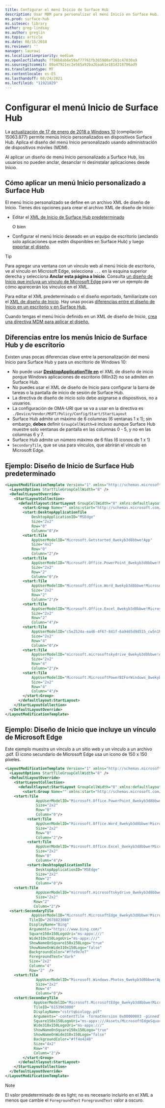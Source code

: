 ```yaml
---
title: Configurar el menú Inicio de Surface Hub
description: Usar MDM para personalizar el menú Inicio en Surface Hub.
ms.prod: surface-hub
ms.sitesec: library
author: greg-lindsay
ms.author: greglin
ms.topic: article
ms.date: 08/15/2018
ms.reviewer: ''
manager: laurawi
ms.localizationpriority: medium
ms.openlocfilehash: ff08b8ab6e59af77761fb365980af261c47030a9
ms.sourcegitcommit: 09a47921ec2e565a92ba2baa61e181d218706ad9
ms.translationtype: MT
ms.contentlocale: es-ES
ms.lasthandoff: 08/24/2021
ms.locfileid: "11921829"
---
```

# <a name="configure-surface-hub-start-menu"></a>Configurar el menú Inicio de Surface Hub

La [actualización de 17 de enero de 2018 a Windows 10](https://support.microsoft.com/help/4057144) (compilación 15063.877) permite menús Inicio personalizados en dispositivos Surface Hub. Aplica el diseño del menú Inicio personalizado usando administración de dispositivos móviles (MDM).

Al aplicar un diseño de menú Inicio personalizado a Surface Hub, los usuarios no pueden anclar, desanclar ni desinstalar aplicaciones desde Inicio. 

## <a name="how-to-apply-a-customized-start-menu-to-surface-hub"></a>Cómo aplicar un menú Inicio personalizado a Surface Hub

El menú Inicio personalizado se define en un archivo XML de diseño de Inicio. Tienes dos opciones para crear el archivo XML de diseño de Inicio:

- Editar el [XML de Inicio de Surface Hub predeterminado](#default)

    O bien

- Configurar el menú Inicio deseado en un equipo de escritorio (anclando solo aplicaciones que estén disponibles en Surface Hub) y luego [exportar el diseño](/windows/configuration/customize-and-export-start-layout#export-the-start-layout).

>[!TIP]
>Para agregar una ventana con un vínculo web al menú Inicio de escritorio, ve al vínculo en Microsoft Edge, selecciona `...` en la esquina superior derecha y selecciona **Anclar esta página a Inicio**. Consulta [un diseño de Inicio que incluya un vínculo de Microsoft Edge](#edge) para ver un ejemplo de cómo aparecerán los vínculos en el XML.

Para editar el XML predeterminado o el diseño exportado, familiarízate con el [XML de diseño de Inicio](/windows/configuration/start-layout-xml-desktop). Hay unas pocas [diferencias entre el diseño de Inicio en un escritorio y en Surface Hub.](#differences)

Cuando tengas el menú Inicio definido en un XML de diseño de Inicio, [crea una directiva MDM para aplicar el diseño.](/windows/configuration/customize-windows-10-start-screens-by-using-mobile-device-management#a-href-idbkmk-domaingpodeploymentacreate-a-policy-for-your-customized-start-layout)

<span id="differences" />

## <a name="differences-between-surface-hub-and-desktop-start-menu"></a>Diferencias entre los menús Inicio de Surface Hub y de escritorio

Existen unas pocas diferencias clave entre la personalización del menú Inicio para Surface Hub y para un escritorio de Windows 10:

- No puede usar **[DesktopApplicationTile en](/windows/configuration/start-layout-xml-desktop#startdesktopapplicationtile)** el XML de diseño de inicio porque Windows aplicaciones de escritorio (Win32) no se admiten en Surface Hub.
- No puedes usar el XML de diseño de Inicio para configurar la barra de tareas o la pantalla de inicio de sesión de Surface Hub.  
- La directiva de diseño de inicio solo debe asignarse a dispositivos, no a usuarios.
- La configuración de OMA-URI que se va a usar en la directiva es `./Device/Vendor/MSFT/Policy/Config/Start/StartLayout`
- Surface Hub admite un máximo de 6 columnas (6 ventanas 1 x 1); sin embargo, **debes** definir `GroupCellWidth=8` incluso aunque Surface Hub muestre solo ventanas de pantalla en las columnas 0 - 5, y no en las columnas 6 y 7.
- Surface Hub admite un número máximo de 6 filas (6 iconos de 1 x 1)
- `SecondaryTile`, que se usa para vínculos, que abrirán el vínculo en Microsoft Edge.


<span id="default" />

## <a name="example-default-surface-hub-start-layout"></a>Ejemplo: Diseño de Inicio de Surface Hub predeterminado

```xml
<LayoutModificationTemplate Version="1" xmlns="http://schemas.microsoft.com/Start/2014/LayoutModification">
  <LayoutOptions StartTileGroupCellWidth="8" />
  <DefaultLayoutOverride>
    <StartLayoutCollection>
      <defaultlayout:StartLayout GroupCellWidth="8" xmlns:defaultlayout="http://schemas.microsoft.com/Start/2014/FullDefaultLayout">
        <start:Group Name="" xmlns:start="http://schemas.microsoft.com/Start/2014/StartLayout">
        <start:DesktopApplicationTile
            DesktopApplicationID="MSEdge"
            Size="2x2"
            Row="0"
            Column="0"/>
        <start:Tile
            AppUserModelID="Microsoft.Getstarted_8wekyb3d8bbwe!App"
            Size="4x2"
            Row="0"
            Column="2"/>
        <start:Tile
            AppUserModelID="Microsoft.Office.PowerPoint_8wekyb3d8bbwe!Microsoft.pptim"
            Size="2x2"
            Row="2"
            Column="0"/>
        <start:Tile
            AppUserModelID="Microsoft.Office.Word_8wekyb3d8bbwe!Microsoft.Word"
            Size="2x2"
            Row="2"
            Column="2"/>
        <start:Tile
            AppUserModelID="Microsoft.Office.Excel_8wekyb3d8bbwe!Microsoft.Excel"
            Size="2x2"
            Row="2"
            Column="4"/>
        <start:Tile
            AppUserModelID="c5e2524a-ea46-4f67-841f-6a9465d9d515_cw5n1h2txyewy!App"
            Size="2x2"
            Row="4"
            Column="0"/>
        <start:Tile
            AppUserModelID="microsoft.microsoftskydrive_8wekyb3d8bbwe!App"
            Size="2x2"
            Row="4"
            Column="2"/>
        <start:Tile
            AppUserModelID="Microsoft.MicrosoftPowerBIForWindows_8wekyb3d8bbwe!Microsoft.MicrosoftPowerBIForWindows"
            Size="2x2"
            Row="4"
            Column="4"/>
        </start:Group>
      </defaultlayout:StartLayout>
    </StartLayoutCollection>
  </DefaultLayoutOverride>
</LayoutModificationTemplate>
```

<span id="edge" />

## <a name="example-start-layout-that-includes-a-microsoft-edge-link"></a>Ejemplo: Diseño de Inicio que incluye un vínculo de Microsoft Edge

Este ejemplo muestra un vínculo a un sitio web y un vínculo a un archivo .pdf. El icono secundario de Microsoft Edge usa un icono de 150 x 150 píxeles.

```xml
<LayoutModificationTemplate Version="1" xmlns="http://schemas.microsoft.com/Start/2014/LayoutModification">
  <LayoutOptions StartTileGroupCellWidth="8" />
  <DefaultLayoutOverride>
    <StartLayoutCollection>
      <defaultlayout:StartLayout GroupCellWidth="8" xmlns:defaultlayout="http://schemas.microsoft.com/Start/2014/FullDefaultLayout">
        <start:Group Name="" xmlns:start="http://schemas.microsoft.com/Start/2014/StartLayout">
    <start:Tile
              AppUserModelID="Microsoft.Office.PowerPoint_8wekyb3d8bbwe!Microsoft.pptim"
              Size="2x2"
              Row="0"
              Column="0"/>
          <start:Tile
              AppUserModelID="Microsoft.Office.Word_8wekyb3d8bbwe!Microsoft.Word"
              Size="2x2"
              Row="0"
              Column="2"/>
          <start:Tile
              AppUserModelID="Microsoft.Office.Excel_8wekyb3d8bbwe!Microsoft.Excel"
              Size="2x2"
              Row="0"
              Column="4"/>
          <start:DesktopApplicationTile
              DesktopApplicationID="MSEdge"
              Size="2x2"
              Row="2"
              Column="0"/>
    <start:Tile
              AppUserModelID="microsoft.microsoftskydrive_8wekyb3d8bbwe!App"
              Size="2x2" 
             Row="2"
             Column="2"/>   
  <start:SecondaryTile
            AppUserModelID="Microsoft.MicrosoftEdge_8wekyb3d8bbwe!MicrosoftEdge"
           TileID="2678823080"
           DisplayName="Bing"
           Arguments="https://www.bing.com/"
           Square150x150LogoUri="ms-appx:///"
           Wide310x150LogoUri="ms-appx:///"
           ShowNameOnSquare150x150Logo="true"
           ShowNameOnWide310x150Logo="false"
           BackgroundColor="#ffe9e7e7"
           ForegroundText="dark"
           Size="2x2"
           Column="4"
           Row="2"  />
    <start:Tile
              AppUserModelID="Microsoft.Windows.Photos_8wekyb3d8bbwe!App"
              Size="2x2"
              Row="4"
              Column="0"/>
    <start:SecondaryTile
             AppUserModelID="Microsoft.MicrosoftEdge_8wekyb3d8bbwe!MicrosoftEdge"
             TileID="6153963000"
             DisplayName="cstrtqbiology.pdf"
             Arguments="-contentTile -formatVersion 0x00000003 -pinnedTimeLow 0x45b7376e -pinnedTimeHigh 0x01d2356c -securityFlags 0x00000000 -tileType 0x00000000 -url 0x0000003a https://www.ada.gov/regs2010/2010ADAStandards/Guidance_2010ADAStandards.pdf"
             Square150x150LogoUri="ms-appx:///Assets/MicrosoftEdgeSquare150x150.png"
             Wide310x150LogoUri="ms-appx:///" 
             ShowNameOnSquare150x150Logo="true"
             ShowNameOnWide310x150Logo="false"
             BackgroundColor="#ff4e4248"
             Size="4x2" 
             Row="4"
             Column="2"/>
        </start:Group>
      </defaultlayout:StartLayout>
    </StartLayoutCollection>
  </DefaultLayoutOverride>
</LayoutModificationTemplate>
```

>[!NOTE]
>El valor predeterminado de es light; no es necesario incluirlo en el XML a menos que cambie el `ForegroundText` `ForegroundText` valor a oscuro.
